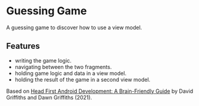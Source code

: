 # Guessing Game

A guessing game to discover how to use a view model.

<!-- <p align="center">
<img src="screenshot.png" style="width:528px;max-width: 100%;">
</p> -->

## Features

- writing the game logic.
- navigating between the two fragments.
- holding game logic and data in a view model.
- holding the result of the game in a second view model.

Based on [Head First Android Development: A Brain-Friendly Guide](https://www.amazon.com/Head-First-Android-Development-Brain-Friendly/dp/1449362184) by David Griffiths and Dawn Griffiths (2021).
